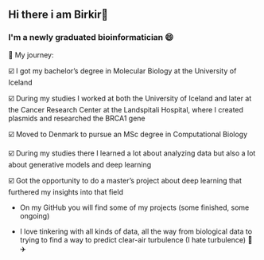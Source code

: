 ## Hi there i am Birkir👋

### I'm a newly graduated bioinformatician 😄

👣 My journey:

☑️ I got my bachelor’s degree in Molecular Biology at the University of Iceland

☑️ During my studies I worked at both the University of Iceland and later at the Cancer Research Center at the Landspitali Hospital, where I created plasmids and researched the BRCA1 gene

☑️ Moved to Denmark to pursue an MSc degree in Computational Biology

☑️ During my studies there I learned a lot about analyzing data but also a lot about generative models and deep learning

☑️ Got the opportunity to do a master’s project about deep learning that furthered my insights into that field

- On my GitHub you will find some of my projects (some finished, some ongoing)

- I love tinkering with all kinds of data, all the way from biological data to trying to find a way to predict clear-air turbulence (I hate turbulence) 🧬 ✈️









<!--
**birkirorri/birkirorri** is a ✨ _special_ ✨ repository because its `README.md` (this file) appears on your GitHub profile.

Here are some ideas to get you started:

- 🔭 I’m currently working on ...
- 🌱 I’m currently learning ...
- 👯 I’m looking to collaborate on ...
- 🤔 I’m looking for help with ...
- 💬 Ask me about ...
- 📫 How to reach me: ...
- 😄 Pronouns: ...
- ⚡ Fun fact: ...
-->
